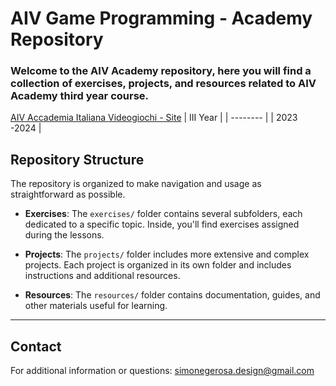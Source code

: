 
# AIV Game Programming - Academy Repository

### Welcome to the AIV Academy repository, here you will find a collection of exercises, projects, and resources related to AIV Academy third year course.
[AIV Accademia Italiana Videogiochi - Site](https://www.aiv01.it/corsi/programmazione/)
| III Year    | 
| --------    | 
| 2023 -2024  | 
## Repository Structure


The repository is organized to make navigation and usage as straightforward as possible.

- **Exercises**: The `exercises/` folder contains several subfolders, each dedicated to a specific topic. Inside, you'll find exercises assigned during the lessons.

- **Projects**: The `projects/` folder includes more extensive and complex projects. Each project is organized in its own folder and includes instructions and additional resources.

- **Resources**: The `resources/` folder contains documentation, guides, and other materials useful for learning.

---
## Contact

For additional information or questions: simonegerosa.design@gmail.com


